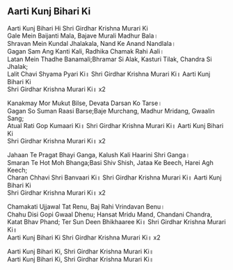 ## Aarti Kunj Bihari Ki


Aarti Kunj Bihari Hi Shri Girdhar Krishna Murari Ki  
Gale Mein Baijanti Mala, Bajave Murali Madhur Bala।  
Shravan Mein Kundal Jhalakala, Nand Ke Anand Nandlala।  
Gagan Sam Ang Kanti Kali, Radhika Chamak Rahi Aali।  
Latan Mein Thadhe Banamali;Bhramar Si Alak, Kasturi Tilak, Chandra Si Jhalak;  
Lalit Chavi Shyama Pyari Ki॥ Shri Girdhar Krishna Murari Ki॥ Aarti Kunj Bihari
Ki  
Shri Girdhar Krishna Murari Ki॥ x2

Kanakmay Mor Mukut Bilse, Devata Darsan Ko Tarse।  
Gagan So Suman Raasi Barse;Baje Murchang, Madhur Mridang, Gwaalin Sang;  
Atual Rati Gop Kumaari Ki॥ Shri Girdhar Krishna Murari Ki॥ Aarti Kunj Bihari
Ki  
Shri Girdhar Krishna Murari Ki॥ x2

Jahaan Te Pragat Bhayi Ganga, Kalush Kali Haarini Shri Ganga।  
Smaran Te Hot Moh Bhanga;Basi Shiv Shish, Jataa Ke Beech, Harei Agh Keech;  
Charan Chhavi Shri Banvaari Ki॥ Shri Girdhar Krishna Murari Ki॥ Aarti Kunj
Bihari Ki  
Shri Girdhar Krishna Murari Ki॥ x2

Chamakati Ujjawal Tat Renu, Baj Rahi Vrindavan Benu।  
Chahu Disi Gopi Gwaal Dhenu; Hansat Mridu Mand, Chandani Chandra, Katat Bhav
Phand; Ter Sun Deen Bhikhaaree Ki॥ Shri Girdhar Krishna Murari Ki॥  
Aarti Kunj Bihari Ki Shri Girdhar Krishna Murari Ki॥ x2

Aarti Kunj Bihari Ki, Shri Girdhar Krishna Murari Ki॥  
Aarti Kunj Bihari Ki, Shri Girdhar Krishna Murari Ki॥

